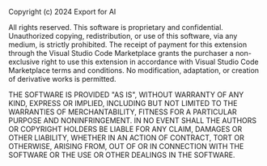 

Copyright (c) 2024 Export for AI

All rights reserved.
This software is proprietary and confidential.
Unauthorized copying, redistribution, or use of this software, via any medium, is strictly prohibited.
The receipt of payment for this extension through the Visual Studio Code Marketplace
grants the purchaser a non-exclusive right to use this extension in accordance with
Visual Studio Code Marketplace terms and conditions.
No modification, adaptation, or creation of derivative works is permitted.

THE SOFTWARE IS PROVIDED "AS IS", WITHOUT WARRANTY OF ANY KIND, EXPRESS OR
IMPLIED, INCLUDING BUT NOT LIMITED TO THE WARRANTIES OF MERCHANTABILITY,
FITNESS FOR A PARTICULAR PURPOSE AND NONINFRINGEMENT. IN NO EVENT SHALL THE
AUTHORS OR COPYRIGHT HOLDERS BE LIABLE FOR ANY CLAIM, DAMAGES OR OTHER
LIABILITY, WHETHER IN AN ACTION OF CONTRACT, TORT OR OTHERWISE, ARISING FROM,
OUT OF OR IN CONNECTION WITH THE SOFTWARE OR THE USE OR OTHER DEALINGS IN THE
SOFTWARE.
